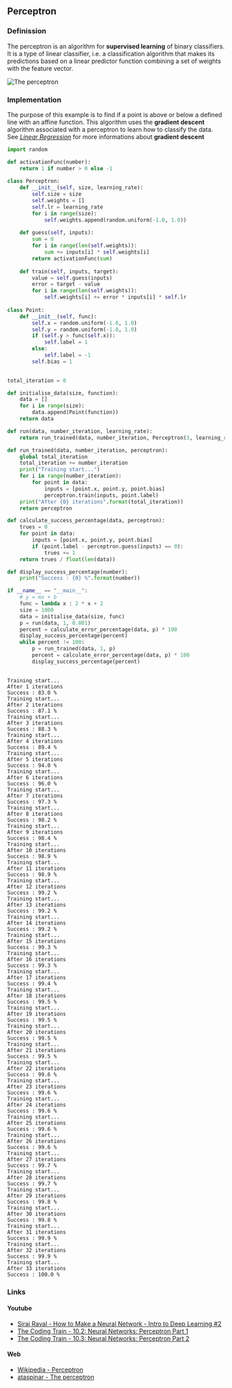 
## Perceptron

### Definission
The perceptron is an algorithm for **supervised learning** of binary classifiers. It is a type of linear classifier, i.e. a classification algorithm that makes its predictions based on a linear predictor function combining a set of weights with the feature vector.

![The perceptron](https://raw.githubusercontent.com/Claudiooo/DeepLearningLearning/Group2/Images/perceptron_schematic_overview.png)

### Implementation

The purpose of this example is to find if a point is above or below a defined line with an affine function. This algorithm uses the **gradient descent** algorithm associated with a perceptron to learn how to classify the data. See *[Linear Regression](https://plot.ly/~nicolasconstanty/10)* for more informations about **gradient descent**


```python
import random

def activationFunc(number):
    return 1 if number > 0 else -1
    
class Perceptron:
    def __init__(self, size, learning_rate):
        self.size = size
        self.weights = []
        self.lr = learning_rate
        for i in range(size):
            self.weights.append(random.uniform(-1.0, 1.0))
            
    def guess(self, inputs):
        sum = 0
        for i in range(len(self.weights)):
            sum += inputs[i] * self.weights[i]
        return activationFunc(sum)
    
    def train(self, inputs, target):
        value = self.guess(inputs)
        error = target - value
        for i in range(len(self.weights)):
            self.weights[i] += error * inputs[i] * self.lr
            
class Point:
    def __init__(self, func):
        self.x = random.uniform(-1.0, 1.0)
        self.y = random.uniform(-1.0, 1.0)
        if (self.y > func(self.x)):
            self.label = 1
        else:
            self.label = -1
        self.bias = 1
        
```


```python
total_iteration = 0

def initialise_data(size, function):
    data = []
    for i in range(size):
        data.append(Point(function))
    return data

def run(data, number_iteration, learning_rate):
    return run_trained(data, number_iteration, Perceptron(3, learning_rate))

def run_trained(data, number_iteration, perceptron):
    global total_iteration
    total_iteration += number_iteration
    print("Training start...")
    for i in range(number_iteration):
        for point in data:
            inputs = [point.x, point.y, point.bias]
            perceptron.train(inputs, point.label)
    print("After {0} iterations".format(total_iteration))
    return perceptron

def calculate_success_percentage(data, perceptron):
    trues = 0
    for point in data:
        inputs = [point.x, point.y, point.bias]
        if (point.label - perceptron.guess(inputs) == 0):
            trues += 1
    return trues / float(len(data))

def display_success_percentage(number):
    print("Success : {0} %".format(number))

if __name__ == "__main__":
    # y = mx + b
    func = lambda x : 2 * x + 2
    size = 1000
    data = initialise_data(size, func)
    p = run(data, 1, 0.001)
    percent = calculate_error_percentage(data, p) * 100
    display_success_percentage(percent)
    while percent != 100:
        p = run_trained(data, 1, p)
        percent = calculate_error_percentage(data, p) * 100
        display_success_percentage(percent)
    
```

    Training start...
    After 1 iterations
    Success : 83.0 %
    Training start...
    After 2 iterations
    Success : 87.1 %
    Training start...
    After 3 iterations
    Success : 88.3 %
    Training start...
    After 4 iterations
    Success : 89.4 %
    Training start...
    After 5 iterations
    Success : 94.0 %
    Training start...
    After 6 iterations
    Success : 96.0 %
    Training start...
    After 7 iterations
    Success : 97.3 %
    Training start...
    After 8 iterations
    Success : 98.2 %
    Training start...
    After 9 iterations
    Success : 98.4 %
    Training start...
    After 10 iterations
    Success : 98.9 %
    Training start...
    After 11 iterations
    Success : 98.9 %
    Training start...
    After 12 iterations
    Success : 99.2 %
    Training start...
    After 13 iterations
    Success : 99.2 %
    Training start...
    After 14 iterations
    Success : 99.2 %
    Training start...
    After 15 iterations
    Success : 99.3 %
    Training start...
    After 16 iterations
    Success : 99.3 %
    Training start...
    After 17 iterations
    Success : 99.4 %
    Training start...
    After 18 iterations
    Success : 99.5 %
    Training start...
    After 19 iterations
    Success : 99.5 %
    Training start...
    After 20 iterations
    Success : 99.5 %
    Training start...
    After 21 iterations
    Success : 99.5 %
    Training start...
    After 22 iterations
    Success : 99.6 %
    Training start...
    After 23 iterations
    Success : 99.6 %
    Training start...
    After 24 iterations
    Success : 99.6 %
    Training start...
    After 25 iterations
    Success : 99.6 %
    Training start...
    After 26 iterations
    Success : 99.6 %
    Training start...
    After 27 iterations
    Success : 99.7 %
    Training start...
    After 28 iterations
    Success : 99.7 %
    Training start...
    After 29 iterations
    Success : 99.8 %
    Training start...
    After 30 iterations
    Success : 99.8 %
    Training start...
    After 31 iterations
    Success : 99.9 %
    Training start...
    After 32 iterations
    Success : 99.9 %
    Training start...
    After 33 iterations
    Success : 100.0 %
    

### Links

#### Youtube
 * [Siraj Raval - How to Make a Neural Network - Intro to Deep Learning #2](https://www.youtube.com/watch?v=p69khggr1Jo&index=3&list=PL2-dafEMk2A7YdKv4XfKpfbTH5z6rEEj3)
 * [The Coding Train - 10.2: Neural Networks: Perceptron Part 1](https://www.youtube.com/watch?v=ntKn5TPHHAk&list=PLRqwX-V7Uu6aCibgK1PTWWu9by6XFdCfh&index=2)
 * [The Coding Train - 10.3: Neural Networks: Perceptron Part 2](https://www.youtube.com/watch?v=DGxIcDjPzac&index=3&list=PLRqwX-V7Uu6aCibgK1PTWWu9by6XFdCfh)
 
#### Web
 * [Wikipedia - Perceptron](https://www.wikiwand.com/fr/Perceptron)
 * [ataspinar - The perceptron](http://ataspinar.com/2016/12/22/the-perceptron/)
